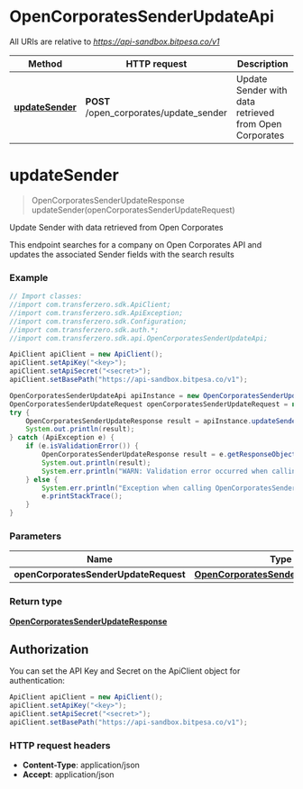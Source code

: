 # OpenCorporatesSenderUpdateApi

All URIs are relative to *https://api-sandbox.bitpesa.co/v1*

Method | HTTP request | Description
------------- | ------------- | -------------
[**updateSender**](OpenCorporatesSenderUpdateApi.md#updateSender) | **POST** /open_corporates/update_sender | Update Sender with data retrieved from Open Corporates


<a name="updateSender"></a>
# **updateSender**
> OpenCorporatesSenderUpdateResponse updateSender(openCorporatesSenderUpdateRequest)

Update Sender with data retrieved from Open Corporates

This endpoint searches for a company on Open Corporates API and updates the associated Sender fields with the search results

### Example
```java
// Import classes:
//import com.transferzero.sdk.ApiClient;
//import com.transferzero.sdk.ApiException;
//import com.transferzero.sdk.Configuration;
//import com.transferzero.sdk.auth.*;
//import com.transferzero.sdk.api.OpenCorporatesSenderUpdateApi;

ApiClient apiClient = new ApiClient();
apiClient.setApiKey("<key>");
apiClient.setApiSecret("<secret>");
apiClient.setBasePath("https://api-sandbox.bitpesa.co/v1");

OpenCorporatesSenderUpdateApi apiInstance = new OpenCorporatesSenderUpdateApi(apiClient);
OpenCorporatesSenderUpdateRequest openCorporatesSenderUpdateRequest = new OpenCorporatesSenderUpdateRequest(); // OpenCorporatesSenderUpdateRequest | 
try {
    OpenCorporatesSenderUpdateResponse result = apiInstance.updateSender(openCorporatesSenderUpdateRequest);
    System.out.println(result);
} catch (ApiException e) {
    if (e.isValidationError()) {
        OpenCorporatesSenderUpdateResponse result = e.getResponseObject(OpenCorporatesSenderUpdateResponse.class);
        System.out.println(result);
        System.err.println("WARN: Validation error occurred when calling the endpoint");
    } else {
        System.err.println("Exception when calling OpenCorporatesSenderUpdateApi#updateSender");
        e.printStackTrace();
    }
}
```

### Parameters

Name | Type | Description  | Notes
------------- | ------------- | ------------- | -------------
 **openCorporatesSenderUpdateRequest** | [**OpenCorporatesSenderUpdateRequest**](OpenCorporatesSenderUpdateRequest.md)|  |

### Return type

[**OpenCorporatesSenderUpdateResponse**](OpenCorporatesSenderUpdateResponse.md)

## Authorization

You can set the API Key and Secret on the ApiClient object for authentication:

```java
ApiClient apiClient = new ApiClient();
apiClient.setApiKey("<key>");
apiClient.setApiSecret("<secret>");
apiClient.setBasePath("https://api-sandbox.bitpesa.co/v1");
```
### HTTP request headers

 - **Content-Type**: application/json
 - **Accept**: application/json

